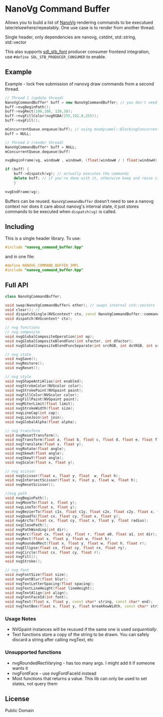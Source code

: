 # NanoVg Command Buffer
Allows you to build a list of [NanoVg](https://github.com/memononen/nanovg) rendering commands to be executued later/elsewhere/repeatably. One use case is to render from another thread.

Single header, only dependencies are nanovg, cstdint, std::string, std::vector

This also supports [sdl_stb_font](https://github.com/SnapperTT/sdl_stb_font) producer consumer frontend integration, use `#define SDL_STB_PRODUCER_CONSUMER` to enable.

## Example
Example - lock free submission of nanovg draw commands from a second thread.
```c++
// Thread 1 (update thread)
NanoVgCommandBuffer* buff = new NanoVgCommandBuffer; // you don't need to use heap, its just easier to pass between threads
buff->nvgBeginPath();
buff->nvgRect(100,100, 120,30);
buff->nvgFillColor(nvgRGBA(255,192,0,255));
buff->nvgFill();

mConcurrentQueue.enqueue(buff); // using moodycamel::BlockingConcurrentQueue to pass ownership between threads
buff = NULL;

// Thread 2 (render thread)
NanoVgCommandBuffer* buff = NULL;
mConcurrentQueue.dequeue(buff)

nvgBeginFrame(vg, windowW , windowH, (float)windowW / ( float)windowH);

if (buff) {
	buff->dispatch(vg); // actually executes the commands
	delete buff; // if you're done with it, otherwise keep and reuse it
	}
	
nvgEndFrame(vg);
``` 

Buffers can be reused. `NanoVgCommandBuffer` doesn't need to see a nanovg context nor does it care about nanovg's internal state, it just stores commands to be executed when `dispatch(vg)` is called.

## Including
This is a single header library. To use:
```c++
#include "nanovg_command_buffer.hpp"
```
and in one file:
```c++
#define NANOVG_COMMAND_BUFFER_IMPL
#include "nanovg_command_buffer.hpp"
```


## Full API
```c++
class NanoVgCommandBuffer;

void swap(NanoVgCommandBuffer& other); // swaps internal std::vectors
void clear(); // 
void dispatchSingle(NVGcontext* ctx, const NanoVgCommandBuffer::command & c);
void dispatch(NVGcontext* ctx);

// nvg functions
// nvg composite
void nvgGlobalCompositeOperation(int op);
void nvgGlobalCompositeBlendFunc(int sfactor, int dfactor);
void nvgGlobalCompositeBlendFuncSeparate(int srcRGB, int dstRGB, int srcAlpha, int dstAlpha);

// nvg state
void nvgSave();
void nvgRestore();
void nvgReset();

// nvg style
void nvgShapeAntiAlias(int enabled);
void nvgStrokeColor(NVGcolor color);
void nvgStrokePaint(NVGpaint paint);
void nvgFillColor(NVGcolor color);
void nvgFillPaint(NVGpaint paint);
void nvgMiterLimit(float limit);
void nvgStrokeWidth(float size);
void nvgLineCap(int cap);
void nvgLineJoin(int join);
void nvgGlobalAlpha(float alpha);

// nvg transform
void nvgResetTransform();
void nvgTransform(float a, float b, float c, float d, float e, float f);
void nvgTranslate(float x, float y);
void nvgRotate(float angle);
void nvgSkewX(float angle);
void nvgSkewY(float angle);
void nvgScale(float x, float y);

// nvg scissor
void nvgScissor(float x, float y, float  w, float h);
void nvgIntersectScissor(float x, float y, float w, float h);
void nvgResetScissor();

//nvg path
void nvgBeginPath();
void nvgMoveTo(float x, float y);
void nvgLineTo(float x, float y);
void nvgBezierTo(float c1x, float c1y, float c2x, float c2y, float x, float y);
void nvgQuadTo(float cx, float cy, float x, float y);
void nvgArcTo(float cx, float cy, float x, float y, float radius);
void nvgClosePath();
void nvgPathWinding(int dir);
void nvgArc(float cx, float cy, float r, float a0, float a1, int dir);
void nvgRect(float x, float y, float w, float h);
void nvgRoundedRect(float x, float y, float w, float h, float r);
void nvgEllipse(float cx, float cy, float rx, float ry);
void nvgCircle(float cx, float cy, float r);
void nvgFill();
void nvgStroke();

// nvg font
void nvgFontSize(float size);
void nvgFontBlur(float blur);
void nvgTextLetterSpacing(float spacing);
void nvgTextLineHeight(float lineHeight);
void nvgTextAlign(int align);
void nvgFontFaceId(int font);
void nvgText(float x, float y, const char* string, const char* end);
void nvgTextBox(float x, float y, float breakRowWidth, const char* string, const char* end);
```

### Usage Notes
- NVGpaint instances will be reusued if the same one is used *sequentially*.
- Text functions store a copy of the string to be drawn. You can safely discard a string after calling nvgText, etc

### Unsupported functions
- nvgRoundedRectVarying - has too many args. I might add it if someone wants it
- nvgFontFace  - use nvgFontFaceId instead
- Most functions that returns a value. This lib can only be used to set states, not query them

## License
Public Domain
